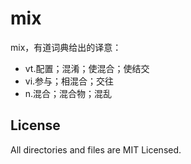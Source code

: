 mix
===

mix，有道词典给出的译意：    
*   vt.配置；混淆；使混合；使结交
*   vi.参与；相混合；交往
*   n.混合；混合物；混乱

## License ##

All directories and files are MIT Licensed.
